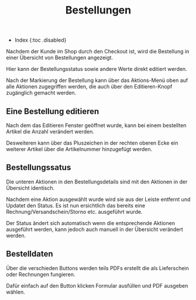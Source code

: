 ﻿---
layout: post
title: Bestellungen
tags: bestellungen
permalink: /bestellungen/:title
---


+ Index
{:toc .disabled}


Nachdem der Kunde im Shop durch den Checkout ist, wird die Bestellung in einer Übersicht von Bestellungen angezeigt.


Hier kann der Bestellungsstatus sowie andere Werte direkt editiert werden. 


Nach der Markierung der Bestellung kann über das Aktions-Menü oben auf alle Aktionen zugegriffen werden, die auch über den Editieren-Knopf zugänglich gemacht werden.


## Eine Bestellung editieren 


Nach dem das Editieren Fenster geöffnet wurde, kann bei einem bestellten Artikel die Anzahl verändert werden.


Desweiteren kann über das Pluszeichen in der rechten oberen Ecke ein weiterer Artikel über die Artikelnummer hinzugefügt werden.


## Bestellungssatus


Die unteren Aktionen in den Bestellungsdetails sind mit den Aktionen in der Übersicht identisch.


Nachdem eine Aktion ausgewählt wurde wird sie aus der Leiste entfernt und Updatet den Status.
Es ist nun ersichtlich das bereits eine Rechnung/Versandschein/Storno etc. ausgeführt wurde.


Der Status ändert sich automatisch wenn die entsprechende Aktionen ausgeführt werden, kann jedoch auch manuell in der Übersicht verändert werden.


## Bestelldaten


Über die verschieden Buttons werden teils PDFs erstellt die als Lieferschein oder Rechnungen fungieren.


Dafür einfach auf den Button klicken Formular ausfüllen und PDF ausgeben wählen.